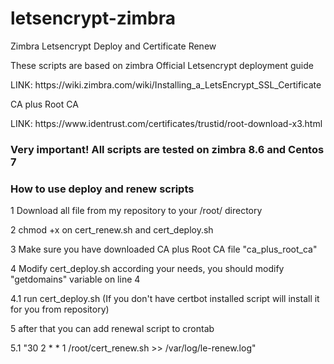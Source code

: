 # letsencrypt-zimbra
Zimbra Letsencrypt Deploy and Certificate Renew

<p>These scripts are based on zimbra Official Letsencrypt deployment guide</p>
<p>LINK: https://wiki.zimbra.com/wiki/Installing_a_LetsEncrypt_SSL_Certificate</p>
<p>CA plus Root CA</p>
<p>LINK: https://www.identrust.com/certificates/trustid/root-download-x3.html</p>

### Very important! All scripts are tested on zimbra 8.6 and Centos 7 ###

### How to use deploy and renew scripts ####
<p>1 Download all file from my repository to your /root/ directory </p>
<p>2 chmod +x on cert_renew.sh and cert_deploy.sh</p>
<p>3 Make sure you have downloaded CA plus Root CA file "ca_plus_root_ca"</p>
<p>4 Modify cert_deploy.sh according your needs, you should modify "getdomains" variable on line 4</p>
<p>4.1 run cert_deploy.sh (If you don't have certbot installed script will install it for you from repository)</p>
<p>5 after that you can add renewal script to crontab</p>
<p>5.1 "30 2 * * 1 /root/cert_renew.sh >> /var/log/le-renew.log"</p>




